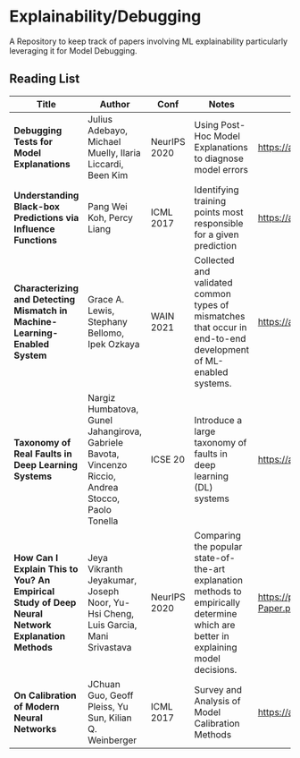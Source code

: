 # Explainability/Debugging
A Repository to keep track of papers involving ML explainability particularly leveraging it for Model Debugging.


## Reading List

Title | Author | Conf | Notes | Link
----- | ------ | ---- | ----- | ----
**Debugging Tests for Model Explanations** | Julius Adebayo, Michael Muelly, Ilaria Liccardi, Been Kim  | NeurIPS 2020 | Using Post-Hoc Model Explanations to diagnose model errors | https://arxiv.org/pdf/2011.05429.pdf
**Understanding Black-box Predictions via Influence Functions** | Pang Wei Koh, Percy Liang | ICML 2017 | Identifying training points most responsible for a given prediction | https://arxiv.org/abs/1703.04730
**Characterizing and Detecting Mismatch in Machine-Learning-Enabled System** | Grace A. Lewis, Stephany Bellomo, Ipek Ozkaya | WAIN 2021 | Collected and validated common types of mismatches that occur in end-to-end development of ML-enabled systems. | https://arxiv.org/pdf/2103.14101.pdf  
**Taxonomy of Real Faults in Deep Learning Systems**  | Nargiz Humbatova, Gunel Jahangirova, Gabriele Bavota, Vincenzo Riccio, Andrea Stocco, Paolo Tonella | ICSE 20 | Introduce a large taxonomy of faults in deep learning (DL) systems | https://arxiv.org/pdf/1910.11015.pdf
**How Can I Explain This to You? An Empirical Study of Deep Neural Network Explanation Methods**  | Jeya Vikranth Jeyakumar, Joseph Noor, Yu-Hsi Cheng, Luis Garcia, Mani Srivastava | NeurIPS 2020 | Comparing the popular state-of-the-art explanation methods to empirically determine which are better in explaining model decisions. | https://proceedings.neurips.cc/paper/2020/file/2c29d89cc56cdb191c60db2f0bae796b-Paper.pdf
**On Calibration of Modern Neural Networks**  | JChuan Guo, Geoff Pleiss, Yu Sun, Kilian Q. Weinberger | ICML 2017 | Survey and Analysis of Model Calibration Methods | https://arxiv.org/pdf/1706.04599.pdf
